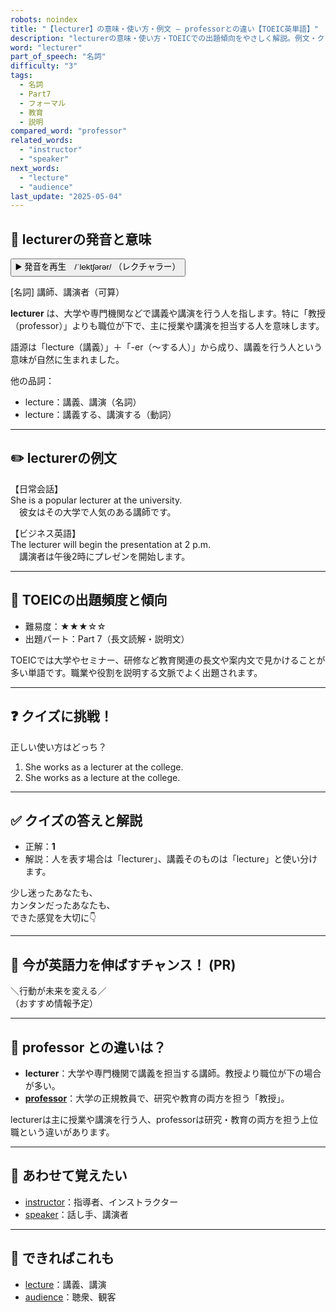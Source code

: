```yaml
---
robots: noindex
title: "【lecturer】の意味・使い方・例文 ― professorとの違い【TOEIC英単語】"
description: "lecturerの意味・使い方・TOEICでの出題傾向をやさしく解説。例文・クイズ付きでprofessorとの違いもわかりやすく学べます。"
word: "lecturer"
part_of_speech: "名詞"
difficulty: "3"
tags:
  - 名詞
  - Part7
  - フォーマル
  - 教育
  - 説明
compared_word: "professor"
related_words:
  - "instructor"
  - "speaker"
next_words:
  - "lecture"
  - "audience"
last_update: "2025-05-04"
---
```


## 🔰 lecturerの発音と意味

<button class="play-audio" onclick="playTTS('lecturer')">
  <span class="play-audio-main">
    ▶️ 発音を再生　/ˈlektʃərər/
  </span>
  <span class="play-audio-sub">
    （レクチャラー）
  </span>
</button>

[名詞] 講師、講演者（可算）

**lecturer** は、大学や専門機関などで講義や講演を行う人を指します。特に「教授（professor）」よりも職位が下で、主に授業や講演を担当する人を意味します。

語源は「lecture（講義）」＋「-er（～する人）」から成り、講義を行う人という意味が自然に生まれました。

他の品詞：  
- lecture：講義、講演（名詞）
- lecture：講義する、講演する（動詞）

---

## ✏️ lecturerの例文

【日常会話】  
She is a popular lecturer at the university.  
　彼女はその大学で人気のある講師です。

【ビジネス英語】  
The lecturer will begin the presentation at 2 p.m.  
　講演者は午後2時にプレゼンを開始します。

---

## 🎯 TOEICの出題頻度と傾向

- 難易度：★★★☆☆
- 出題パート：Part 7（長文読解・説明文）

TOEICでは大学やセミナー、研修など教育関連の長文や案内文で見かけることが多い単語です。職業や役割を説明する文脈でよく出題されます。

---

## ❓ クイズに挑戦！

正しい使い方はどっち？

1. She works as a lecturer at the college.  
2. She works as a lecture at the college.

---

## ✅ クイズの答えと解説

- 正解：**1**
- 解説：人を表す場合は「lecturer」、講義そのものは「lecture」と使い分けます。

少し迷ったあなたも、  
カンタンだったあなたも、  
できた感覚を大切に👇️

---

## 🚀 今が英語力を伸ばすチャンス！ (PR)

<div class="info-center">
＼行動が未来を変える／<br>  
（おすすめ情報予定）
</div>

---

## 🤔  professor との違いは？

- **lecturer**：大学や専門機関で講義を担当する講師。教授より職位が下の場合が多い。
- **[professor](/word/professor/)**：大学の正規教員で、研究や教育の両方を担う「教授」。

lecturerは主に授業や講演を行う人、professorは研究・教育の両方を担う上位職という違いがあります。

---

## 🧩 あわせて覚えたい

- [instructor](/word/instructor/)：指導者、インストラクター
- [speaker](/word/speaker/)：話し手、講演者

---

## 📖 できればこれも

- [lecture](/word/lecture/)：講義、講演
- [audience](/word/audience/)：聴衆、観客

<!-- cvid: aid13_bid14 -->

